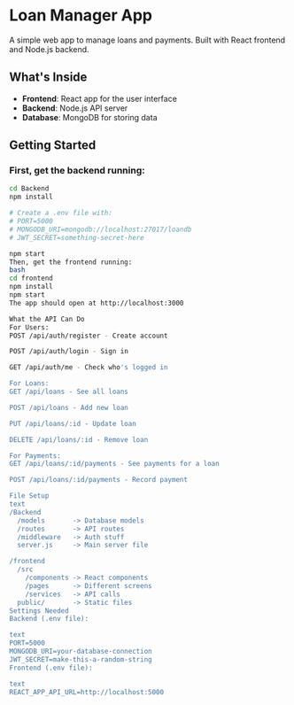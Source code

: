 # Loan Manager App

A simple web app to manage loans and payments. Built with React frontend and Node.js backend.

## What's Inside

- **Frontend**: React app for the user interface
- **Backend**: Node.js API server
- **Database**: MongoDB for storing data

## Getting Started

### First, get the backend running:

```bash
cd Backend
npm install

# Create a .env file with:
# PORT=5000
# MONGODB_URI=mongodb://localhost:27017/loandb
# JWT_SECRET=something-secret-here

npm start
Then, get the frontend running:
bash
cd frontend
npm install
npm start
The app should open at http://localhost:3000

What the API Can Do
For Users:
POST /api/auth/register - Create account

POST /api/auth/login - Sign in

GET /api/auth/me - Check who's logged in

For Loans:
GET /api/loans - See all loans

POST /api/loans - Add new loan

PUT /api/loans/:id - Update loan

DELETE /api/loans/:id - Remove loan

For Payments:
GET /api/loans/:id/payments - See payments for a loan

POST /api/loans/:id/payments - Record payment

File Setup
text
/Backend
  /models       -> Database models
  /routes       -> API routes
  /middleware   -> Auth stuff
  server.js     -> Main server file

/frontend
  /src
    /components -> React components
    /pages      -> Different screens
    /services   -> API calls
  public/       -> Static files
Settings Needed
Backend (.env file):

text
PORT=5000
MONGODB_URI=your-database-connection
JWT_SECRET=make-this-a-random-string
Frontend (.env file):

text
REACT_APP_API_URL=http://localhost:5000